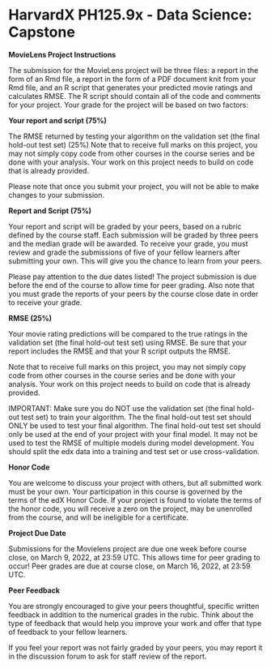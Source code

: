 # HarvardX PH125.9x - Data Science: Capstone

**MovieLens Project Instructions**

The submission for the MovieLens project will be three files: a report in the form of an Rmd file, a report in the form of a PDF document knit from your Rmd file, and an R script that generates your predicted movie ratings and calculates RMSE. The R script should contain all of the code and comments for your project. Your grade for the project will be based on two factors:


**Your report and script (75%)**

The RMSE returned by testing your algorithm on the validation set (the final hold-out test set) (25%)
Note that to receive full marks on this project, you may not simply copy code from other courses in the course series and be done with your analysis. Your work on this project needs to build on code that is already provided.

Please note that once you submit your project, you will not be able to make changes to your submission.


**Report and Script (75%)**

Your report and script will be graded by your peers, based on a rubric defined by the course staff. Each submission will be graded by three peers and the median grade will be awarded. To receive your grade, you must review and grade the submissions of five of your fellow learners after submitting your own. This will give you the chance to learn from your peers.

Please pay attention to the due dates listed! The project submission is due before the end of the course to allow time for peer grading. Also note that you must grade the reports of your peers by the course close date in order to receive your grade.


**RMSE (25%)**

Your movie rating predictions will be compared to the true ratings in the validation set (the final hold-out test set) using RMSE. Be sure that your report includes the RMSE and that your R script outputs the RMSE.

Note that to receive full marks on this project, you may not simply copy code from other courses in the course series and be done with your analysis. Your work on this project needs to build on code that is already provided.

IMPORTANT: Make sure you do NOT use the validation set (the final hold-out test set) to train your algorithm. The the final hold-out test set should ONLY be used to test your final algorithm. The final hold-out test set should only be used at the end of your project with your final model. It may not be used to test the RMSE of multiple models during model development. You should split the edx data into a training and test set or use cross-validation.


**Honor Code**

You are welcome to discuss your project with others, but all submitted work must be your own. Your participation in this course is governed by the terms of the edX Honor Code. If your project is found to violate the terms of the honor code, you will receive a zero on the project, may be unenrolled from the course, and will be ineligible for a certificate.


**Project Due Date**

Submissions for the Movielens project are due one week before course close, on March 9, 2022, at 23:59 UTC. This allows time for peer grading to occur! Peer grades are due at course close, on March 16, 2022, at 23:59 UTC.


**Peer Feedback**

You are strongly encouraged to give your peers thoughtful, specific written feedback in addition to the numerical grades in the rubic. Think about the type of feedback that would help you improve your work and offer that type of feedback to your fellow learners.

If you feel your report was not fairly graded by your peers, you may report it in the discussion forum to ask for staff review of the report.
